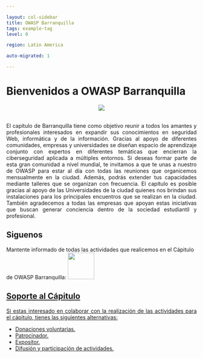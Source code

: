 ```yaml
---

layout: col-sidebar
title: OWASP Barranquilla
tags: example-tag
level: 0

region: Latin America

auto-migrated: 1

---
```


<h1>Bienvenidos a OWASP Barranquilla</h1>


<td><center> <img src="https://www.owasp.org/images/thumb/d/dc/Barranquilla_Chapter.png/900px-Barranquilla_Chapter.png" wstyle="max-width:100%;width:auto;height:auto;"> </center></td> 
<br>
<p ALIGN="justify"> El capítulo de Barranquilla tiene como objetivo reunir a todos los amantes y profesionales interesados en expandir sus conocimientos en seguridad Web, informática y de la información. Gracias al apoyo de diferentes comunidades, empresas y universidades se diseñan espacio de aprendizaje conjunto con expertos en diferentes temáticas que encierran la ciberseguridad aplicada a múltiples entornos. Si deseas formar parte de esta gran comunidad a nivel mundial, te invitamos a que te unas a nuestro de OWASP para estar al día con todas las reuniones que organicemos mensualmente en la ciudad. Además, podrás extender tus capacidades mediante talleres que se organizan con frecuencia. El capítulo es posible gracias al apoyo de las Universidades de la ciudad quienes nos brindan sus instalaciones para los principales encuentros que se realizan en la ciudad. También agradecemos a todas las empresas que apoyan estas iniciativas que buscan generar conciencia dentro de la sociedad estudiantil y profesional.

<h2>Siguenos</h2>
Mantente informado de todas las actividades que realicemos en el Cápitulo de OWASP Barranquilla:
<a href="http://www.twitter.com/owaspbaq" rel="nofollow"> <img src="https://www.owasp.org/images/d/d0/Twitterelvin.png" width="70" height="70">

<h2>Soporte al Cápitulo</h2>
<p ALIGN="justify">Si estas interesado en colaborar con la realización de las actividades para el cápitulo, tienes las siguientes alternativas:
<br>
<ul>
  <li> Donaciones voluntarias.</li>
  <li> Patrocinador.</li>
  <li> Expositor.</li>
  <li> Difusión y participación de actividades.</li>
</ul>
